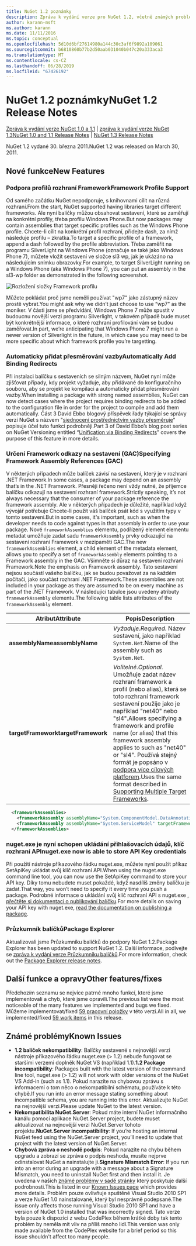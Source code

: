 ```yaml
---
title: NuGet 1.2 poznámky
description: Zpráva k vydání verze pro NuGet 1.2, včetně známých problémů, opravy chyb, nové funkce a chcete.
author: karann-msft
ms.author: karann
ms.date: 11/11/2016
ms.topic: conceptual
ms.openlocfilehash: 5d10d6bf27614980a144c30c3af6f9892a109061
ms.sourcegitcommit: b6810860b77b2d50aab031040b047c20a333aca3
ms.translationtype: MT
ms.contentlocale: cs-CZ
ms.lasthandoff: 06/28/2019
ms.locfileid: "67426192"
---
```

# <a name="nuget-12-release-notes"></a><span data-ttu-id="7eb07-103">NuGet 1.2 poznámky</span><span class="sxs-lookup"><span data-stu-id="7eb07-103">NuGet 1.2 Release Notes</span></span>

<span data-ttu-id="7eb07-104">[Zpráva k vydání verze NuGet 1.0 a 1.1](../release-notes/nuget-1.1.md) | [zpráva k vydání verze NuGet 1.3](../release-notes/nuget-1.3.md)</span><span class="sxs-lookup"><span data-stu-id="7eb07-104">[NuGet 1.0 and 1.1 Release Notes](../release-notes/nuget-1.1.md) | [NuGet 1.3 Release Notes](../release-notes/nuget-1.3.md)</span></span>

<span data-ttu-id="7eb07-105">NuGet 1.2 vydané 30. března 2011.</span><span class="sxs-lookup"><span data-stu-id="7eb07-105">NuGet 1.2 was released on March 30, 2011.</span></span>

## <a name="new-features"></a><span data-ttu-id="7eb07-106">Nové funkce</span><span class="sxs-lookup"><span data-stu-id="7eb07-106">New Features</span></span>

### <a name="framework-profile-support"></a><span data-ttu-id="7eb07-107">Podpora profilů rozhraní Framework</span><span class="sxs-lookup"><span data-stu-id="7eb07-107">Framework Profile Support</span></span>

<span data-ttu-id="7eb07-108">Od samého začátku NuGet nepodporuje, s knihovnami cílit na různá rozhraní.</span><span class="sxs-lookup"><span data-stu-id="7eb07-108">From the start, NuGet supported having libraries target different frameworks.</span></span> <span data-ttu-id="7eb07-109">Ale nyní balíčky můžou obsahovat sestavení, které se zaměřují na konkrétní profily, třeba profilu Windows Phone.</span><span class="sxs-lookup"><span data-stu-id="7eb07-109">But now packages may contain assemblies that target specific profiles such as the Windows Phone profile.</span></span> <span data-ttu-id="7eb07-110">Chcete-li cílit na konkrétní profil rozhraní, přidejte dash, za nímž následuje profilu – zkratka.</span><span class="sxs-lookup"><span data-stu-id="7eb07-110">To target a specific profile of a framework, append a dash followed by the profile abbreviation.</span></span> <span data-ttu-id="7eb07-111">Třeba zaměřit na programu SilverLight na Windows Phone (označuje se také jako Windows Phone 7), můžete vložit sestavení ve složce sl3 wp, jak je ukázáno na následujícím snímku obrazovky.</span><span class="sxs-lookup"><span data-stu-id="7eb07-111">For example, to target SilverLight running on a Windows Phone (aka Windows Phone 7), you can put an assembly in the sl3-wp folder as demonstrated in the following screenshot.</span></span>

![Rozložení složky Framework profilu](./media/framework-profile-support.png)

<span data-ttu-id="7eb07-113">Můžete pokládat proč jsme neměli používat "wp7" jako zástupný název prostě vybrat.</span><span class="sxs-lookup"><span data-stu-id="7eb07-113">You might ask why we didn’t just choose to use “wp7” as the moniker.</span></span> <span data-ttu-id="7eb07-114">V části jsme se předvídání, Windows Phone 7 může spustit v budoucnu novější verzi programu Silverlight, v takovém případě bude muset být konkrétnější informace, o které rozhraní profilování vám se budou zaměřovat.</span><span class="sxs-lookup"><span data-stu-id="7eb07-114">In part, we’re anticipating that Windows Phone 7 might run a newer version of Silverlight in the future, in which case you may need to be more specific about which framework profile you’re targetting.</span></span>

### <a name="automatically-add-binding-redirects"></a><span data-ttu-id="7eb07-115">Automaticky přidat přesměrování vazby</span><span class="sxs-lookup"><span data-stu-id="7eb07-115">Automatically Add Binding Redirects</span></span>

<span data-ttu-id="7eb07-116">Při instalaci balíčku s sestaveních se silným názvem, NuGet nyní může zjišťovat případy, kdy projekt vyžaduje, aby přidávané do konfiguračního souboru, aby se projekt ke kompilaci a automaticky přidat přesměrování vazby.</span><span class="sxs-lookup"><span data-stu-id="7eb07-116">When installing a package with strong named assemblies, NuGet can now detect cases where the project requires binding redirects to be added to the configuration file in order for the project to compile and add them automatically.</span></span> <span data-ttu-id="7eb07-117">Část 3 David Ebbo blogový příspěvek řady týkající se správy verzí NuGet s názvem "[sjednocení prostřednictvím vazby přesměruje](http://blog.davidebbo.com/2011/01/nuget-versioning-part-3-unification-via.html)" popisuje účel tuto funkci podrobněji.</span><span class="sxs-lookup"><span data-stu-id="7eb07-117">Part 3 of David Ebbo’s blog post series on NuGet Versioning entitled “[Unification via Binding Redirects](http://blog.davidebbo.com/2011/01/nuget-versioning-part-3-unification-via.html)” covers the purpose of this feature in more details.</span></span>

<a name="framework-assembly-refs"></a>

### <a name="specifying-framework-assembly-references-gac"></a><span data-ttu-id="7eb07-118">Určení Framework odkazy na sestavení (GAC)</span><span class="sxs-lookup"><span data-stu-id="7eb07-118">Specifying Framework Assembly References (GAC)</span></span>

<span data-ttu-id="7eb07-119">V některých případech může balíček závisí na sestavení, který je v rozhraní .NET Framework.</span><span class="sxs-lookup"><span data-stu-id="7eb07-119">In some cases, a package may depend on an assembly that’s in the .NET Framework.</span></span> <span data-ttu-id="7eb07-120">Přesněji řečeno není vždy nutné, že příjemce balíčku odkazují na sestavení rozhraní framework.</span><span class="sxs-lookup"><span data-stu-id="7eb07-120">Strictly speaking, it’s not always necessary that the consumer of your package reference the framework assembly.</span></span> <span data-ttu-id="7eb07-121">Ale v některých případech je důležité, například když vývojář potřebuje Chcete-li použít váš balíček psát kód s využitím typy v tomto sestavení.</span><span class="sxs-lookup"><span data-stu-id="7eb07-121">But in some cases, it's important, such as when the developer needs to code against types in that assembly in order to use your package.</span></span> <span data-ttu-id="7eb07-122">Nové `frameworkAssemblies` elementu, podřízený element elementu metadat umožňuje zadat sadu `frameworkAssembly` prvky odkazující na sestavení rozhraní Framework v mezipaměti GAC.</span><span class="sxs-lookup"><span data-stu-id="7eb07-122">The new `frameworkAssemblies` element, a child element of the metadata element, allows you to specify a set of `frameworkAssembly` elements pointing to a Framework assembly in the GAC.</span></span> <span data-ttu-id="7eb07-123">Všimněte si důraz na sestavení rozhraní Framework.</span><span class="sxs-lookup"><span data-stu-id="7eb07-123">Note the emphasis on Framework assembly.</span></span>
<span data-ttu-id="7eb07-124">Tato sestavení nejsou součástí vašeho balíčku, jak se budou považovat za na každém počítači, jako součást rozhraní .NET Framework.</span><span class="sxs-lookup"><span data-stu-id="7eb07-124">These assemblies are not included in your package as they are assumed to be on every machine  as part of the .NET Framework.</span></span> <span data-ttu-id="7eb07-125">V následující tabulce jsou uvedeny atributy `frameworkAssembly` elementu.</span><span class="sxs-lookup"><span data-stu-id="7eb07-125">The following table lists attributes of the `frameworkAssembly` element.</span></span>


|<span data-ttu-id="7eb07-126">Atribut</span><span class="sxs-lookup"><span data-stu-id="7eb07-126">Attribute</span></span> |<span data-ttu-id="7eb07-127">Popis</span><span class="sxs-lookup"><span data-stu-id="7eb07-127">Description</span></span>|
|----------------|-----------|
|<span data-ttu-id="7eb07-128">**assemblyName**</span><span class="sxs-lookup"><span data-stu-id="7eb07-128">**assemblyName**</span></span>|<span data-ttu-id="7eb07-129">*Vyžaduje*.</span><span class="sxs-lookup"><span data-stu-id="7eb07-129">*Required*.</span></span> <span data-ttu-id="7eb07-130">Název sestavení, jako například `System.Net`.</span><span class="sxs-lookup"><span data-stu-id="7eb07-130">Name of the assembly such as `System.Net`.</span></span>|
|<span data-ttu-id="7eb07-131">**targetFramework**</span><span class="sxs-lookup"><span data-stu-id="7eb07-131">**targetFramework**</span></span>|<span data-ttu-id="7eb07-132">*Volitelné*.</span><span class="sxs-lookup"><span data-stu-id="7eb07-132">*Optional*.</span></span> <span data-ttu-id="7eb07-133">Umožňuje zadat název rozhraní framework a profil (nebo alias), která se toto rozhraní framework sestavení použije jako je například "net40" nebo "sl4".</span><span class="sxs-lookup"><span data-stu-id="7eb07-133">Allows specifying a framework and profile name (or alias) that this framework assembly applies to such as "net40" or "sl4".</span></span> <span data-ttu-id="7eb07-134">Používá stejný formát je popsáno v [podpora více cílových platforem](../create-packages/supporting-multiple-target-frameworks.md).</span><span class="sxs-lookup"><span data-stu-id="7eb07-134">Uses the same format described in [Supporting Multiple Target Frameworks](../create-packages/supporting-multiple-target-frameworks.md).</span></span>|

```xml
  <frameworkAssemblies>
    <frameworkAssembly assemblyName="System.ComponentModel.DataAnnotations" targetFramework="net40" />
    <frameworkAssembly assemblyName="System.ServiceModel" targetFramework="net40" />
  </frameworkAssemblies>
```

### <a name="nugetexe-now-is-able-to-store-api-key-credentials"></a><span data-ttu-id="7eb07-135">nuget.exe je nyní schopen ukládání přihlašovacích údajů, klíč rozhraní API</span><span class="sxs-lookup"><span data-stu-id="7eb07-135">nuget.exe now is able to store API Key credentials</span></span>

<span data-ttu-id="7eb07-136">Při použití nástroje příkazového řádku nuget.exe, můžete nyní použít příkaz SetApiKey ukládat svůj klíč rozhraní API.</span><span class="sxs-lookup"><span data-stu-id="7eb07-136">When using the nuget.exe command line tool, you can now use the SetApiKey command to store your API key.</span></span> <span data-ttu-id="7eb07-137">Díky tomu nebudete muset pokaždé, když nasdílíš změny balíčku je zadat.</span><span class="sxs-lookup"><span data-stu-id="7eb07-137">That way, you won’t need to specify it every time you push a package.</span></span> <span data-ttu-id="7eb07-138">Podrobné informace o ukládání svůj klíč rozhraní API s nuget.exe [, přečtěte si dokumentaci o publikování balíčku](../nuget-org/publish-a-package.md).</span><span class="sxs-lookup"><span data-stu-id="7eb07-138">For more details on saving your API key with nuget.exe, [read the documentation on publishing a package](../nuget-org/publish-a-package.md).</span></span>

### <a name="package-explorer"></a><span data-ttu-id="7eb07-139">Průzkumník balíčků</span><span class="sxs-lookup"><span data-stu-id="7eb07-139">Package Explorer</span></span>
<span data-ttu-id="7eb07-140">Aktualizovali jsme Průzkumníku balíčků do podpory NuGet 1.2.</span><span class="sxs-lookup"><span data-stu-id="7eb07-140">Package Explorer has been updated to support NuGet 1.2.</span></span> <span data-ttu-id="7eb07-141">Další informace, podívejte se [zpráva k vydání verze Průzkumníku balíčků](http://nuget.codeplex.com/wikipage?title=New%20features%20in%20NuGet%20Package%20Explorer%201.0).</span><span class="sxs-lookup"><span data-stu-id="7eb07-141">For more information, check out the [Package Explorer release notes](http://nuget.codeplex.com/wikipage?title=New%20features%20in%20NuGet%20Package%20Explorer%201.0).</span></span>

## <a name="other-featuresfixes"></a><span data-ttu-id="7eb07-142">Další funkce a opravy</span><span class="sxs-lookup"><span data-stu-id="7eb07-142">Other features/fixes</span></span>

<span data-ttu-id="7eb07-143">Předchozím seznamu se nejvíce patrné mnoho funkcí, které jsme implementovali a chyb, které jsme opravili.</span><span class="sxs-lookup"><span data-stu-id="7eb07-143">The previous list were the most noticeable of the many features we implemented and bugs we fixed.</span></span> <span data-ttu-id="7eb07-144">Můžeme implementovat/fixed [59 pracovní položky](http://nuget.codeplex.com/workitem/list/advanced?keyword=&status=All&type=All&priority=All&release=NuGet%201.2&assignedTo=All&component=All&sortField=Votes&sortDirection=Descending&page=0) v této verzi.</span><span class="sxs-lookup"><span data-stu-id="7eb07-144">All in all, we implemented/fixed [59 work items](http://nuget.codeplex.com/workitem/list/advanced?keyword=&status=All&type=All&priority=All&release=NuGet%201.2&assignedTo=All&component=All&sortField=Votes&sortDirection=Descending&page=0) in this release.</span></span>

## <a name="known-issues"></a><span data-ttu-id="7eb07-145">Známé problémy</span><span class="sxs-lookup"><span data-stu-id="7eb07-145">Known Issues</span></span>

* <span data-ttu-id="7eb07-146">**1.2 balíček nekompatibility**: Balíčky sestavené s nejnovější verzi nástroje příkazového řádku nuget.exe (> 1.2) nebude fungovat se staršími verzemi doplněk NuGet VS (například 1.1).</span><span class="sxs-lookup"><span data-stu-id="7eb07-146">**1.2 Package incompatibility**: Packages built with the latest version of the command line tool, nuget.exe (> 1.2) will not work with older versions of the NuGet VS Add-in (such as 1.1).</span></span> <span data-ttu-id="7eb07-147">Pokud narazíte na chybovou zprávu s informacemi o tom něco o nekompatibilní schématu, používáte k této chybě.</span><span class="sxs-lookup"><span data-stu-id="7eb07-147">If you run into an error message stating something about incompatible schema, you are running into this error.</span></span> <span data-ttu-id="7eb07-148">Aktualizujte NuGet na nejnovější verzi.</span><span class="sxs-lookup"><span data-stu-id="7eb07-148">Please update NuGet to the latest version.</span></span>
* <span data-ttu-id="7eb07-149">**Nekompatibilita NuGet.Server**: Pokud máte interní NuGet informačního kanálu pomocí aplikace NuGet.Server project, budete muset aktualizovat na nejnovější verzi NuGet.Server tohoto projektu.</span><span class="sxs-lookup"><span data-stu-id="7eb07-149">**NuGet.Server incompatibility**: If you’re hosting an internal NuGet feed using the NuGet.Server project, you’ll need to update that project with the latest version of NuGet.Server.</span></span>
* <span data-ttu-id="7eb07-150">**Chybová zpráva o neshodě podpis**: Pokud narazíte na chybu během upgradu a zobrazí se zpráva o podpis neshoda, musíte nejprve odinstalovat NuGet a nainstalujte ji.</span><span class="sxs-lookup"><span data-stu-id="7eb07-150">**Signature Mismatch Error**: If you run into an error during an upgrade with a message about a Signature Mismatch, you need to uninstall NuGet first and then install it.</span></span> <span data-ttu-id="7eb07-151">Je uvedena v našich [známé problémy v sadě stránky](../release-notes/known-issues.md) který poskytuje další podrobnosti.</span><span class="sxs-lookup"><span data-stu-id="7eb07-151">This is listed in our [Known Issues page](../release-notes/known-issues.md) which provides more details.</span></span> <span data-ttu-id="7eb07-152">Problém pouze ovlivňuje spuštěné Visual Studio 2010 SP1 a verze NuGet 1.0 nainstalované, který byl nesprávně podepsané.</span><span class="sxs-lookup"><span data-stu-id="7eb07-152">The issue only affects those running Visual Studio 2010 SP1 and have a version of NuGet 1.0 installed that was incorrectly signed.</span></span> <span data-ttu-id="7eb07-153">Tato verze byla pouze k dispozici z webu CodePlex během krátké doby tak tento problém by neměla mít vliv na příliš mnoho lidí.</span><span class="sxs-lookup"><span data-stu-id="7eb07-153">This version was only made available from the CodePlex website for a brief period so this issue shouldn't affect too many people.</span></span>